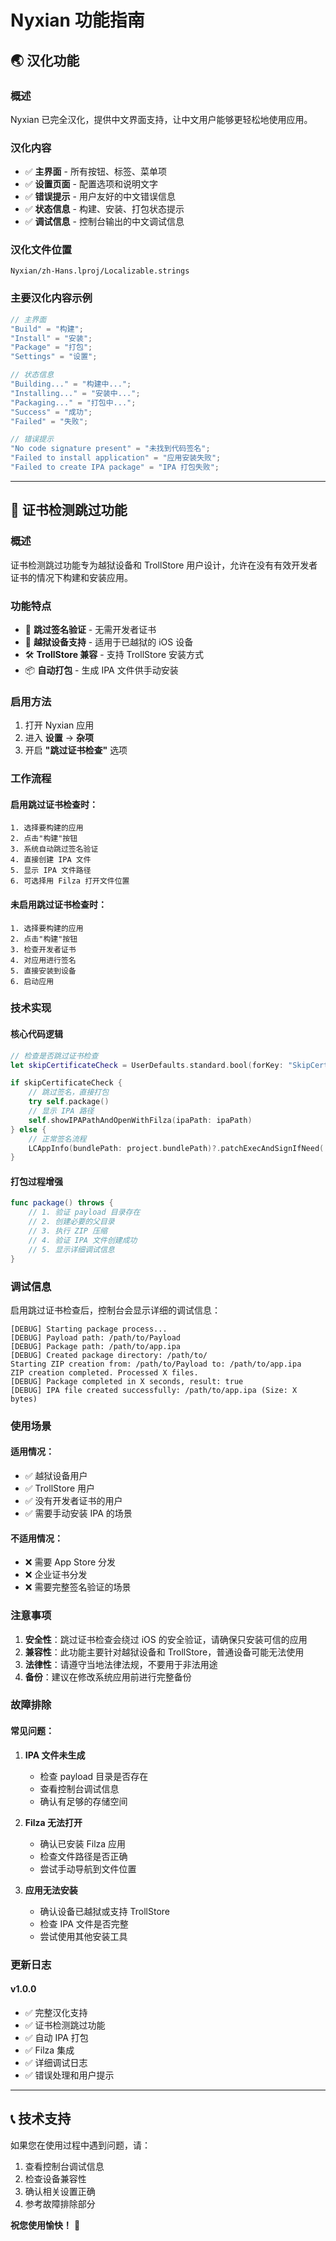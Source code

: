 # Nyxian 功能指南

## 🌏 汉化功能

### 概述
Nyxian 已完全汉化，提供中文界面支持，让中文用户能够更轻松地使用应用。

### 汉化内容
- ✅ **主界面** - 所有按钮、标签、菜单项
- ✅ **设置页面** - 配置选项和说明文字
- ✅ **错误提示** - 用户友好的中文错误信息
- ✅ **状态信息** - 构建、安装、打包状态提示
- ✅ **调试信息** - 控制台输出的中文调试信息

### 汉化文件位置
```
Nyxian/zh-Hans.lproj/Localizable.strings
```

### 主要汉化内容示例
```swift
// 主界面
"Build" = "构建";
"Install" = "安装";
"Package" = "打包";
"Settings" = "设置";

// 状态信息
"Building..." = "构建中...";
"Installing..." = "安装中...";
"Packaging..." = "打包中...";
"Success" = "成功";
"Failed" = "失败";

// 错误提示
"No code signature present" = "未找到代码签名";
"Failed to install application" = "应用安装失败";
"Failed to create IPA package" = "IPA 打包失败";
```

---

## 🔐 证书检测跳过功能

### 概述
证书检测跳过功能专为越狱设备和 TrollStore 用户设计，允许在没有有效开发者证书的情况下构建和安装应用。

### 功能特点
- 🚫 **跳过签名验证** - 无需开发者证书
- 📱 **越狱设备支持** - 适用于已越狱的 iOS 设备
- 🛠️ **TrollStore 兼容** - 支持 TrollStore 安装方式
- 📦 **自动打包** - 生成 IPA 文件供手动安装

### 启用方法
1. 打开 Nyxian 应用
2. 进入 **设置** → **杂项**
3. 开启 **"跳过证书检查"** 选项

### 工作流程

#### 启用跳过证书检查时：
```
1. 选择要构建的应用
2. 点击"构建"按钮
3. 系统自动跳过签名验证
4. 直接创建 IPA 文件
5. 显示 IPA 文件路径
6. 可选择用 Filza 打开文件位置
```

#### 未启用跳过证书检查时：
```
1. 选择要构建的应用
2. 点击"构建"按钮
3. 检查开发者证书
4. 对应用进行签名
5. 直接安装到设备
6. 启动应用
```

### 技术实现

#### 核心代码逻辑
```swift
// 检查是否跳过证书检查
let skipCertificateCheck = UserDefaults.standard.bool(forKey: "SkipCertificateCheck")

if skipCertificateCheck {
    // 跳过签名，直接打包
    try self.package()
    // 显示 IPA 路径
    self.showIPAPathAndOpenWithFilza(ipaPath: ipaPath)
} else {
    // 正常签名流程
    LCAppInfo(bundlePath: project.bundlePath)?.patchExecAndSignIfNeed(...)
}
```

#### 打包过程增强
```swift
func package() throws {
    // 1. 验证 payload 目录存在
    // 2. 创建必要的父目录
    // 3. 执行 ZIP 压缩
    // 4. 验证 IPA 文件创建成功
    // 5. 显示详细调试信息
}
```

### 调试信息
启用跳过证书检查后，控制台会显示详细的调试信息：

```
[DEBUG] Starting package process...
[DEBUG] Payload path: /path/to/Payload
[DEBUG] Package path: /path/to/app.ipa
[DEBUG] Created package directory: /path/to/
Starting ZIP creation from: /path/to/Payload to: /path/to/app.ipa
ZIP creation completed. Processed X files.
[DEBUG] Package completed in X seconds, result: true
[DEBUG] IPA file created successfully: /path/to/app.ipa (Size: X bytes)
```

### 使用场景

#### 适用情况：
- ✅ 越狱设备用户
- ✅ TrollStore 用户
- ✅ 没有开发者证书的用户
- ✅ 需要手动安装 IPA 的场景

#### 不适用情况：
- ❌ 需要 App Store 分发
- ❌ 企业证书分发
- ❌ 需要完整签名验证的场景

### 注意事项

1. **安全性**：跳过证书检查会绕过 iOS 的安全验证，请确保只安装可信的应用
2. **兼容性**：此功能主要针对越狱设备和 TrollStore，普通设备可能无法使用
3. **法律性**：请遵守当地法律法规，不要用于非法用途
4. **备份**：建议在修改系统应用前进行完整备份

### 故障排除

#### 常见问题：
1. **IPA 文件未生成**
   - 检查 payload 目录是否存在
   - 查看控制台调试信息
   - 确认有足够的存储空间

2. **Filza 无法打开**
   - 确认已安装 Filza 应用
   - 检查文件路径是否正确
   - 尝试手动导航到文件位置

3. **应用无法安装**
   - 确认设备已越狱或支持 TrollStore
   - 检查 IPA 文件是否完整
   - 尝试使用其他安装工具

### 更新日志

#### v1.0.0
- ✅ 完整汉化支持
- ✅ 证书检测跳过功能
- ✅ 自动 IPA 打包
- ✅ Filza 集成
- ✅ 详细调试日志
- ✅ 错误处理和用户提示

---

## 📞 技术支持

如果您在使用过程中遇到问题，请：

1. 查看控制台调试信息
2. 检查设备兼容性
3. 确认相关设置正确
4. 参考故障排除部分

**祝您使用愉快！** 🎉

